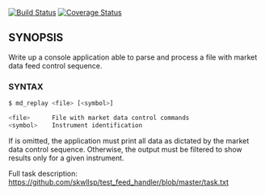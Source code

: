 [![Build Status](https://travis-ci.org/skwllsp/test_feed_handler.png)](https://travis-ci.org/skwllsp/test_feed_handler)
[![Coverage Status](https://coveralls.io/repos/skwllsp/test_feed_handler/badge.svg)](https://coveralls.io/r/skwllsp/test_feed_handler)


## SYNOPSIS



Write up a console application able to parse and process a file with market data feed control sequence.

### SYNTAX


``` bash
$ md_replay <file> [<symbol>]

<file> 	    File with market data control commands
<symbol>    Instrument identification

```



If <symbol> is omitted, the application must print all data
as dictated by the market data control sequence. Otherwise,
the output must be filtered to show results only for a given
instrument.


Full task description: https://github.com/skwllsp/test_feed_handler/blob/master/task.txt

